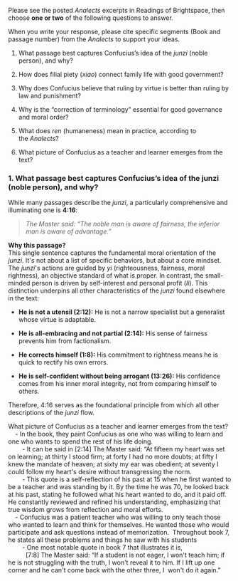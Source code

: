 Please see the posted _Analects_ excerpts in Readings of Brightspace, then choose **one or two** of the following questions to answer.

When you write your response, please cite specific segments (Book and passage number) from the _Analects_ to support your ideas.

1. What passage best captures Confucius’s idea of the _junzi_ (noble person), and why?
    
2. How does filial piety (_xiao_) connect family life with good government?
    
3. Why does Confucius believe that ruling by virtue is better than ruling by law and punishment?
    
4. Why is the “correction of terminology” essential for good governance and moral order?
    
5. What does _ren_ (humaneness) mean in practice, according to the _Analects_?
    
6. What picture of Confucius as a teacher and learner emerges from the text?

### 1. What passage best captures Confucius’s idea of the junzi (noble person), and why?

While many passages describe the _junzi_, a particularly comprehensive and illuminating one is **4:16**:

> _The Master said: “The noble man is aware of fairness, the inferior man is aware of advantage.”_

**Why this passage?**  
This single sentence captures the fundamental moral orientation of the _junzi_. It's not about a list of specific behaviors, but about a core mindset. The _junzi_'s actions are guided by _yi_ (righteousness, fairness, moral rightness), an objective standard of what is proper. In contrast, the small-minded person is driven by self-interest and personal profit (_li_). This distinction underpins all other characteristics of the _junzi_ found elsewhere in the text:

- **He is not a utensil (2:12):** He is not a narrow specialist but a generalist whose virtue is adaptable.
    
- **He is all-embracing and not partial (2:14):** His sense of fairness prevents him from factionalism.
    
- **He corrects himself (1:8):** His commitment to rightness means he is quick to rectify his own errors.
    
- **He is self-confident without being arrogant (13:26):** His confidence comes from his inner moral integrity, not from comparing himself to others.
    

Therefore, 4:16 serves as the foundational principle from which all other descriptions of the _junzi_ flow.


What picture of Confucius as a teacher and learner emerges from the text?  
    - In the book, they paint Confucius as one who was willing to learn and one who wants to spend the rest of his life doing.   
        - It can be said in [2:14] The Master said: “At fifteen my heart was set on learning; at thirty I stood firm; at forty I had no more doubts; at fifty I knew the mandate of heaven; at sixty my ear was obedient; at seventy I could follow my heart's desire without transgressing the norm.  
        - This quote is a self-reflection of his past at 15 when he first wanted to be a teacher and was standing by it. By the time he was 70, he looked back at his past, stating he followed what his heart wanted to do, and it paid off. He constantly reviewed and refined his understanding, emphasizing that true wisdom grows from reflection and moral efforts.  
    - Confucius was a patient teacher who was willing to only teach those who wanted to learn and think for themselves. He wanted those who would participate and ask questions instead of memorization.  Throughout book 7, he states all these problems and things he saw with his students  
        - One most notable quote in book 7 that illustrates it is,   
          [7:8] The Master said: “If a student is not eager, I won't teach him; if he is not struggling with the truth, I won't reveal it to him. If I lift up one corner and he can't come back with the other three, I  won't do it again.”